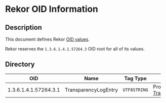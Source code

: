 # Rekor OID Information

## Description

This document defines Rekor
[OID values](https://github.com/sigstore/sigstore/blob/main/docs/oid-info.md).

Rekor reserves the `1.3.6.1.4.1.57264.3` OID root for all of its values.

## Directory

| OID                   | Name                 | Tag Type     | Description                                                                                                                                                        |
| --------------------- | -------------------- | ------------ | ------------------------------------------------------------------------------------------------------------------------------------------------------------------ |
| 1.3.6.1.4.1.57264.3.1 | TransparencyLogEntry | `UTF8STRING` | Proto serialized [TransparencyLogEntry](https://github.com/sigstore/protobuf-specs/blob/4dbf10bc287d76f1bfa68c05a78f3f5add5f56fe/protos/sigstore_rekor.proto#L89). |
